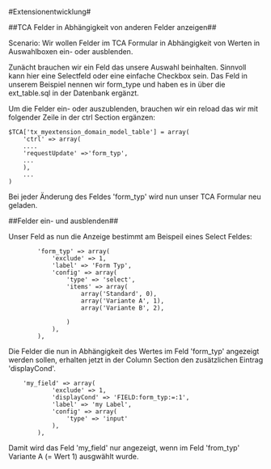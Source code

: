 #Extensionentwicklung#

##TCA Felder in Abhängigkeit von anderen Felder anzeigen##

Scenario: Wir wollen Felder im TCA Formular in Abhängigkeit von Werten in Auswahlboxen ein- oder ausblenden.

Zunächt brauchen wir ein Feld das unsere Auswahl beinhalten. Sinnvoll kann hier eine Selectfeld oder eine einfache Checkbox sein. Das Feld in unserem Beispiel nennen wir form_type und haben es in über die ext_table.sql in der Datenbank ergänzt.

Um die Felder ein- oder auszublenden, brauchen wir ein reload das wir mit folgender Zeile in der ctrl Section ergänzen:

````
$TCA['tx_myextension_domain_model_table'] = array(
    'ctrl' => array(
    ....
    'requestUpdate' =>'form_typ',
    ...
    ),
    ...
)
````   
  
Bei jeder Änderung des Feldes 'form_typ' wird nun unser TCA Formular neu geladen.

##Felder ein- und ausblenden##

Unser Feld as nun die Anzeige bestimmt am Beispeil eines Select Feldes:

````
        'form_typ' => array(
            'exclude' => 1,
            'label' => 'Form Typ',
            'config' => array(
                'type' => 'select',
                'items' => array(
                    array('Standard', 0),
                    array('Variante A', 1),
                    array('Variante B', 2),
                    
                )
            ),
        ),
````

Die Felder die nun in Abhängigkeit des Wertes im Feld 'form_typ' angezeigt werden sollen, erhalten jetzt in der Column Section den zusätzlichen Eintrag 'displayCond'.

````
    'my_field' => array(
            'exclude' => 1,
            'displayCond' => 'FIELD:form_typ:=:1',
            'label' => 'my Label',
            'config' => array(
                'type' => 'input'
            ),
        ),
````

Damit wird das Feld 'my_field' nur angezeigt, wenn im Feld 'from_typ' Variante A (= Wert 1) ausgwählt wurde. 
